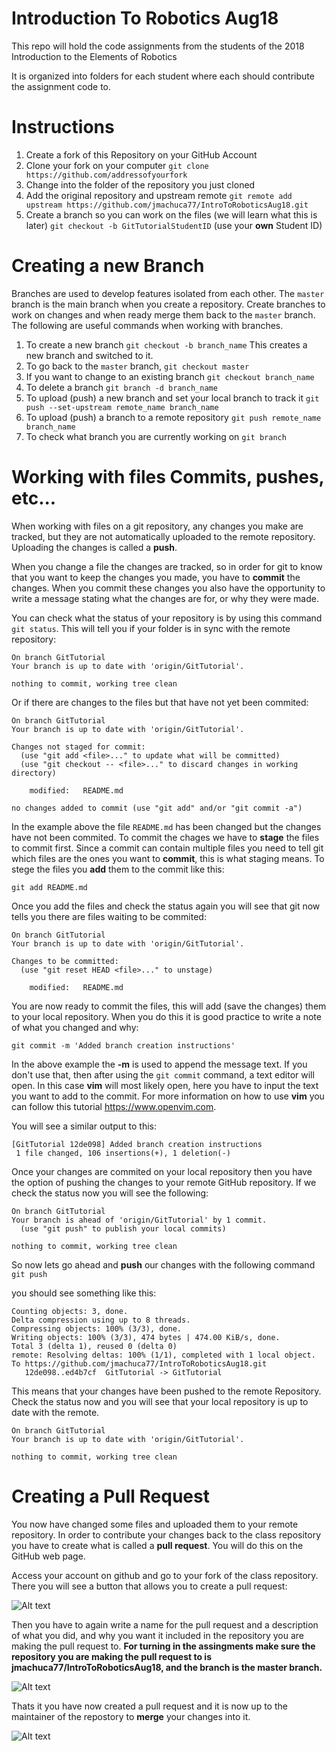 # Introduction To Robotics Aug18
This repo will hold the code assignments from the students of the 2018 Introduction to the Elements of Robotics

It is organized into folders for each student where each should contribute the assignment code to.

# Instructions

1. Create a fork of this Repository on your GitHub Account
2. Clone your fork on your computer
    `git clone https://github.com/addressofyourfork`
3. Change into the folder of the repository you just cloned
4. Add the original repository and upstream remote `git remote add upstream https://github.com/jmachuca77/IntroToRoboticsAug18.git`
5. Create a branch so you can work on the files (we will learn what this is later) `git checkout -b GitTutorialStudentID` (use your **own** Student ID)

# Creating a new Branch

Branches are used to develop features isolated from each other. The `master` branch is the main branch when you create a repository. Create branches to work on changes and when ready merge them back to the `master` branch. The following are useful commands when working with branches.

1. To create a new branch `git checkout -b branch_name` This creates a new branch and switched to it.
2. To go back to the `master` branch, `git checkout master`
3. If you want to change to an existing branch `git checkout branch_name`
4. To delete a branch `git branch -d branch_name`
5. To upload (push) a new branch and set your local branch to track it `git push --set-upstream remote_name branch_name`
6. To upload (push) a branch to a remote repository `git push remote_name branch_name`
7. To check what branch you are currently working on `git branch`

# Working with files Commits, pushes, etc...

When working with files on a git repository, any changes you make are tracked, but they are not automatically uploaded to the remote repository. Uploading the changes is called a **push**.

When you change a file the changes are tracked, so in order for git to know that you want to keep the changes you made, you have to **commit** the changes. When you commit these changes you also have the opportunity to write a message stating what the changes are for, or why they were made.

You can check what the status of your repository is by using this command `git status`. This will tell you if your folder is in sync with the remote repository:

```
On branch GitTutorial
Your branch is up to date with 'origin/GitTutorial'.

nothing to commit, working tree clean
```

Or if there are changes to the files but that have not yet been commited:

```
On branch GitTutorial
Your branch is up to date with 'origin/GitTutorial'.

Changes not staged for commit:
  (use "git add <file>..." to update what will be committed)
  (use "git checkout -- <file>..." to discard changes in working directory)

	modified:   README.md

no changes added to commit (use "git add" and/or "git commit -a")
```

In the example above the file `README.md` has been changed but the changes have not been commited. To commit the chages we have to **stage** the files to commit first. Since a commit can contain multiple files you need to tell git which files are the ones you want to **commit**, this is what staging means. To stege the files you **add** them to the commit like this:

`git add README.md`

Once you add the files and check the status again you will see that git now tells you there are files waiting to be commited:

```
On branch GitTutorial
Your branch is up to date with 'origin/GitTutorial'.

Changes to be committed:
  (use "git reset HEAD <file>..." to unstage)

	modified:   README.md
```

You are now ready to commit the files, this will add (save the changes) them to your local repository. When you do this it is good practice to write a note of what you changed and why:

```
git commit -m 'Added branch creation instructions'
```

In the above example the **-m** is used to append the message text. If you don't use that, then after using the `git commit` command, a text editor will open. In this case **vim** will most likely open, here you have to input the text you want to add to the commit. For more information on how to use **vim** you can follow this tutorial https://www.openvim.com.

You will see a similar output to this:
```
[GitTutorial 12de098] Added branch creation instructions
 1 file changed, 106 insertions(+), 1 deletion(-)
```

Once your changes are commited on your local repository then you have the option of pushing the changes to your remote GitHub repository. If we check the status now you will see the following:

```
On branch GitTutorial
Your branch is ahead of 'origin/GitTutorial' by 1 commit.
  (use "git push" to publish your local commits)

nothing to commit, working tree clean
```

So now lets go ahead and **push** our changes with the following command `git push`

you should see something like this:

```
Counting objects: 3, done.
Delta compression using up to 8 threads.
Compressing objects: 100% (3/3), done.
Writing objects: 100% (3/3), 474 bytes | 474.00 KiB/s, done.
Total 3 (delta 1), reused 0 (delta 0)
remote: Resolving deltas: 100% (1/1), completed with 1 local object.
To https://github.com/jmachuca77/IntroToRoboticsAug18.git
   12de098..ed4b7cf  GitTutorial -> GitTutorial
```

This means that your changes have been pushed to the remote Repository. Check the status now and you will see that your local repository is up to date with the remote.

```
On branch GitTutorial
Your branch is up to date with 'origin/GitTutorial'.

nothing to commit, working tree clean
```

# Creating a Pull Request

You now have changed some files and uploaded them to your remote repository. In order to contribute your changes back to the class repository you have to create what is called a **pull request**. You will do this on the GitHub web page.

Access your account on github and go to your fork of the class repository. There you will see a button that allows you to create a pull request:

![Alt text](SupportFiles/pullrequest1.png?raw=true "PullRequest1")

Then you have to again write a name for the pull request and a description of what you did, and why you want it included in the repository you are making the pull request to. **For turning in the assingments make sure the repository you are making the pull request to is jmachuca77/IntroToRoboticsAug18, and the branch is the master branch.**

![Alt text](SupportFiles/pullrequest2.png?raw=true "PullRequest2")

Thats it you have now created a pull request and it is now up to the maintainer of the repostory to **merge** your changes into it.

![Alt text](SupportFiles/pullrequest3.png?raw=true "PullRequest3")
